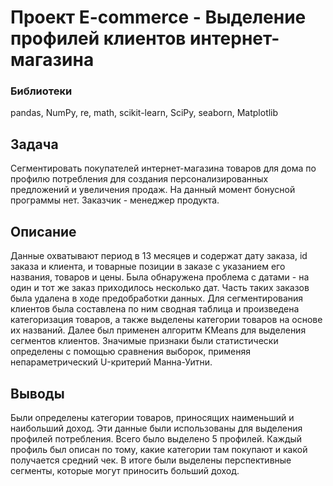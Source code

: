 # Проект E-commerce - Выделение профилей клиентов интернет-магазина

### Библиотеки
pandas, NumPy, re, math, scikit-learn, SciPy, seaborn, Matplotlib

## Задача
Сегментировать покупателей интернет-магазина товаров для дома по профилю потребления для создания персонализированных предложений и увеличения продаж. 
На данный момент бонусной программы нет. Заказчик - менеджер продукта.

## Описание
Данные охватывают период в 13 месяцев и содержат дату заказа, id заказа и клиента, и товарные позиции в заказе с указанием его названия, товаров и цены. 
Была обнаружена проблема с датами - на один и тот же заказ приходилось несколько дат. Часть таких заказов была удалена в ходе предобработки данных. 
Для сегментирования клиентов была составлена по ним сводная таблица и произведена категоризация товаров, а также выделены категории товаров на основе их названий. 
Далее был применен алгоритм KMeans для выделения сегментов клиентов. Значимые признаки были статистически определены с помощью сравнения выборок, применяя непараметрический U-критерий Манна-Уитни.

## Выводы
Были определены категории товаров, приносящих наименьший и наибольший доход. Эти данные были использованы для выделения профилей потребления. Всего было выделено 5 профилей. Каждый профиль был описан по тому, какие категории там покупают и какой получается средний чек. В итоге были выделены перспективные сегменты, которые могут приносить больший доход. 

